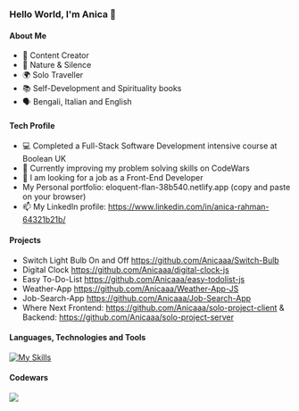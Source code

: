 ### Hello World, I'm Anica 👋

#### About Me
- 🎥 Content Creator
- 🌱 Nature & Silence
- 🌍 Solo Traveller
- 📚 Self-Development and Spirituality books
- 🗣 Bengali, Italian and English

#### Tech Profile
- 💻 Completed a Full-Stack Software Development intensive course at Boolean UK
- 👯 Currently improving my problem solving skills on CodeWars
- 🤔 I am looking for a job as a Front-End Developer
- My Personal portfolio: eloquent-flan-38b540.netlify.app (copy and paste on your browser)
- 📫 My LinkedIn profile: https://www.linkedin.com/in/anica-rahman-64321b21b/

#### Projects
- Switch Light Bulb On and Off https://github.com/Anicaaa/Switch-Bulb
- Digital Clock https://github.com/Anicaaa/digital-clock-js
- Easy To-Do-List https://github.com/Anicaaa/easy-todolist-js
- Weather-App https://github.com/Anicaaa/Weather-App-JS
- Job-Search-App https://github.com/Anicaaa/Job-Search-App
- Where Next Frontend: https://github.com/Anicaaa/solo-project-client & Backend: https://github.com/Anicaaa/solo-project-server

#### Languages, Technologies and Tools
[![My Skills](https://skills.thijs.gg/icons?i=html,css,js,nodejs,react,postgres,prisma,git)](https://skills.thijs.gg) 

#### Codewars

<img align="center" src="https://www.codewars.com/users/Anica/badges/large" />
